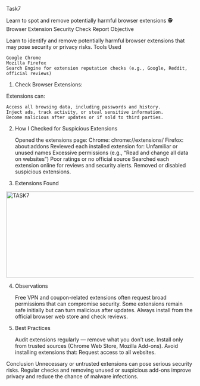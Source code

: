 Task7

Learn to spot and remove potentially harmful browser extensions
🕵️ Browser Extension Security Check Report
Objective

Learn to identify and remove potentially harmful browser extensions that may pose security or privacy risks.
Tools Used

    Google Chrome
    Mozilla Firefox
    Search Engine for extension reputation checks (e.g., Google, Reddit, official reviews)

1. Check Browser Extensions:

Extensions can:

    Access all browsing data, including passwords and history.
    Inject ads, track activity, or steal sensitive information.
    Become malicious after updates or if sold to third parties.

2. How I Checked for Suspicious Extensions

    Opened the extensions page:
        Chrome: chrome://extensions/
        Firefox: about:addons
    Reviewed each installed extension for:
        Unfamiliar or unused names
        Excessive permissions (e.g., “Read and change all data on websites”)
        Poor ratings or no official source
    Searched each extension online for reviews and security alerts.
    Removed or disabled suspicious extensions.

3. Extensions Found
<img width="757" height="231" alt="TASK7" src="https://github.com/user-attachments/assets/41f9c354-e314-4373-80ac-f66f48db2975" />

4. Observations

    Free VPN and coupon-related extensions often request broad permissions that can compromise security.
    Some extensions remain safe initially but can turn malicious after updates.
    Always install from the official browser web store and check reviews.

5. Best Practices

    Audit extensions regularly — remove what you don’t use.
    Install only from trusted sources (Chrome Web Store, Mozilla Add-ons).
    Avoid installing extensions that:
        Request access to all websites.

Conclusion
Unnecessary or untrusted extensions can pose serious security risks. Regular checks and removing unused or suspicious add-ons improve privacy and reduce the chance of malware infections.

